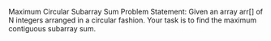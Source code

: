 Maximum Circular Subarray Sum
Problem Statement: 
  Given an array arr[] of N integers arranged in a circular fashion. Your task is to find the maximum contiguous subarray sum.

